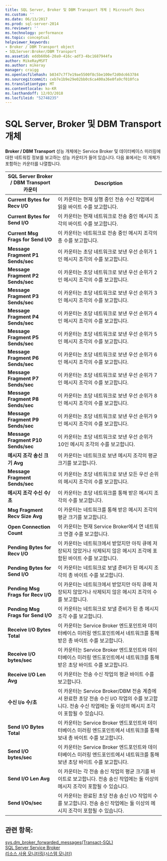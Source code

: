 ```yaml
---
title: SQL Server, Broker 및 DBM Transport 개체 | Microsoft Docs
ms.custom: ''
ms.date: 06/13/2017
ms.prod: sql-server-2014
ms.reviewer: ''
ms.technology: performance
ms.topic: conceptual
helpviewer_keywords:
- Broker / DBM Transport object
- SQLServer:Broker/DBM Transport
ms.assetid: eddb60b6-20a9-416c-adf3-4bc1687944fa
author: MikeRayMSFT
ms.author: mikeray
manager: craigg
ms.openlocfilehash: b0347c7f7e19ae5500f8c5be100ef2d0dc663784
ms.sourcegitcommit: ceb7e1b9e29e02bb0c6ca400a36e0fa9cf010fca
ms.translationtype: MT
ms.contentlocale: ko-KR
ms.lasthandoff: 12/03/2018
ms.locfileid: "52748235"
---
```

# <a name="sql-server-broker-and-dbm-transport-object"></a>SQL Server, Broker 및 DBM Transport 개체
  **Broker / DBM Transport** 성능 개체에는 Service Broker 및 데이터베이스 미러링에 대한 네트워킹 정보를 보고하는 성능 카운터가 들어 있습니다. 다음 표에서는 이 개체가 포함하는 카운터를 나열합니다.  
  
|SQL Server Broker / DBM Transport 카운터|Description|  
|------------------------------------------------|-----------------|  
|**Current Bytes for Recv I/O**|이 카운터는 현재 실행 중인 전송 수신 작업에서 읽을 바이트 수를 보고합니다.|  
|**Current Bytes for Send I/O**|이 카운터는 현재 네트워크로 전송 중인 메시지 조각의 바이트 수를 보고합니다.|  
|**Current Msg Frags for Send I/O**|이 카운터는 네트워크로 전송 중인 메시지 조각의 총 수를 보고합니다.|  
|**Message Fragment P1 Sends/sec**|이 카운터는 초당 네트워크로 보낸 우선 순위가 1인 메시지 조각의 수를 보고합니다.|  
|**Message Fragment P2 Sends/sec**|이 카운터는 초당 네트워크로 보낸 우선 순위가 2인 메시지 조각의 수를 보고합니다.|  
|**Message Fragment P3 Sends/sec**|이 카운터는 초당 네트워크로 보낸 우선 순위가 3인 메시지 조각의 수를 보고합니다.|  
|**Message Fragment P4 Sends/sec**|이 카운터는 초당 네트워크로 보낸 우선 순위가 4인 메시지 조각의 수를 보고합니다.|  
|**Message Fragment P5 Sends/sec**|이 카운터는 초당 네트워크로 보낸 우선 순위가 5인 메시지 조각의 수를 보고합니다.|  
|**Message Fragment P6 Sends/sec**|이 카운터는 초당 네트워크로 보낸 우선 순위가 6인 메시지 조각의 수를 보고합니다.|  
|**Message Fragment P7 Sends/sec**|이 카운터는 초당 네트워크로 보낸 우선 순위가 7인 메시지 조각의 수를 보고합니다.|  
|**Message Fragment P8 Sends/sec**|이 카운터는 초당 네트워크로 보낸 우선 순위가 8인 메시지 조각의 수를 보고합니다.|  
|**Message Fragment P9 Sends/sec**|이 카운터는 초당 네트워크로 보낸 우선 순위가 9인 메시지 조각의 수를 보고합니다.|  
|**Message Fragment P10 Sends/sec**|이 카운터는 초당 네트워크로 보낸 우선 순위가 10인 메시지 조각의 수를 보고합니다.|  
|**메시지 조각 송신 크기 Avg**|이 카운터는 네트워크로 보낸 메시지 조각의 평균 크기를 보고합니다.|  
|**Message Fragment Sends/sec**|이 카운터는 초당 네트워크로 보낸 모든 우선 순위의 메시지 조각의 수를 보고합니다.|  
|**메시지 조각 수신 수/초**|이 카운터는 초당 네트워크를 통해 받은 메시지 조각의 수를 보고합니다.|  
|**Msg Fragment Recv Size Avg**|이 카운터는 네트워크를 통해 받은 메시지 조각의 평균 크기를 보고합니다.|  
|**Open Connection Count**|이 카운터는 현재 Service Broker에서 연 네트워크 연결 수를 보고합니다.|  
|**Pending Bytes for Recv I/O**|이 카운터는 네트워크에서 받았지만 아직 큐에 저장되지 않았거나 삭제되지 않은 메시지 조각에 포함된 바이트 수를 보고합니다.|  
|**Pending Bytes for Send I/O**|이 카운터는 네트워크로 보낼 준비가 된 메시지 조각의 총 바이트 수를 보고합니다.|  
|**Pending Msg Frags for Recv I/O**|이 카운터는 네트워크에서 받았지만 아직 큐에 저장되지 않았거나 삭제되지 않은 메시지 조각의 수를 보고합니다.|  
|**Pending Msg Frags for Send I/O**|이 카운터는 네트워크로 보낼 준비가 된 총 메시지 조각 수를 보고합니다.|  
|**Receive I/O Bytes Total**|이 카운터는 Service Broker 엔드포인트와 데이터베이스 미러링 엔드포인트에서 네트워크를 통해 받은 총 바이트 수를 보고합니다.|  
|**Receive I/O bytes/sec**|이 카운터는 Service Broker 엔드포인트와 데이터베이스 미러링 엔드포인트에서 네트워크를 통해 받은 초당 바이트 수를 보고합니다.|  
|**Receive I/O Len Avg**|이 카운터는 전송 수신 작업의 평균 바이트 수를 보고합니다.|  
|**수신 I/o 수/초**|이 카운터는 Service Broker/DBM 전송 계층에서 완료한 초당 전송 수신 I/O 작업의 수를 보고합니다. 전송 수신 작업에는 둘 이상의 메시지 조각이 포함될 수 있습니다.|  
|**Send I/O Bytes Total**|이 카운터는 Service Broker 엔드포인트와 데이터베이스 미러링 엔드포인트에서 네트워크를 통해 보내 총 바이트 수를 보고합니다.|  
|**Send I/O bytes/sec**|이 카운터는 Service Broker 엔드포인트와 데이터베이스 미러링 엔드포인트에서 네트워크를 통해 보낸 초당 바이트 수를 보고합니다.|  
|**Send I/O Len Avg**|이 카운터는 각 전송 송신 작업의 평균 크기를 바이트로 보고합니다. 전송 송신 작업에는 둘 이상의 메시지 조각이 포함될 수 있습니다.|  
|**Send I/Os/sec**|이 카운터는 완료된 초당 전송 송신 I/O 작업의 수를 보고합니다. 전송 송신 작업에는 둘 이상의 메시지 조각이 포함될 수 있습니다.|  
  
## <a name="see-also"></a>관련 항목:  
 [sys.dm_broker_forwarded_messages&#40;Transact-SQL&#41;](/sql/relational-databases/system-dynamic-management-views/sys-dm-broker-forwarded-messages-transact-sql)   
 [SQL Server Service Broker](../../database-engine/configure-windows/sql-server-service-broker.md)   
 [리소스 사용 모니터링&#40;시스템 모니터&#41;](monitor-resource-usage-system-monitor.md)  
  
  
